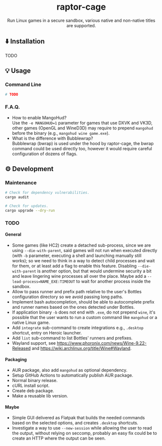 <div align="center">
  <h1>
    raptor-cage
  </h1>
  <p>
    Run Linux games in a secure sandbox, various native and non-native titles are supported.
  </p>
</div>

## ⬇️ Installation

TODO

## 💡 Usage

### Command Line

```bash
# TODO
```

### F.A.Q.

* How to enable MangoHud?  
  Use the `-e MANGOHUD=1` parameter for games that use DXVK and VK3D, other games (OpenGL and WineD3D) may require to prepend `mangohud` before the binary (e.g., `mangohud wine game.exe`).
* What is the difference with Bubblewrap?  
  Bubblewrap (bwrap) is used under the hood by raptor-cage, the bwrap command could be used directly too, however it would require careful configuration of dozens of flags.

## ⚙️ Development

### Maintenance

```bash
# Check for dependency vulnerabilities.
cargo audit

# Check for updates.
cargo upgrade --dry-run
```

### TODO

#### General

* Some games (like HC2) create a detached sub-process, since we are using `--die-with-parent`, said games will not run when executed directly (with `-b` parameter, executing a shell and launching manually still works); so we need to think in a way to detect child processes and wait for them, or at least add a flag to enable this feature. Disabling `--die-with-parent` is another option, but that would undermine security a bit and leave lingering wine processes all over the place. Maybe add a `--lead-process=NAME_EXE:TIMEOUT` to wait for another process inside the sandbox.
* Allow to pass runner and prefix path relative to the user's Bottles configuration directory so we avoid passing long paths.
* Implement bash autocompletion, should be able to autocomplete prefix and runner names based on the ones detected under Bottles.
* If application binary `-b` does not end with `.exe`, do not prepend `wine`, it's possible that the user wants to run a custom command like `mangohud` or a native Linux game.
* Add `integrate` sub-command to create integrations e.g., `.desktop` shortcut, entry on Heroic launcher.
* Add `list` sub-command to list Bottles' runners and prefixes.
* Wayland support, see https://www.phoronix.com/news/Wine-9.22-Released and https://wiki.archlinux.org/title/Wine#Wayland.

#### Packaging

* AUR package, also add `mangohud` as optional dependency.
* Setup GitHub Actions to automatically publish AUR package.
* Normal binary release.
* cURL install script.
* Create deb package.
* Make a reusable lib version.

#### Maybe

* Simple GUI delivered as Flatpak that builds the needed commands based on the selected options, and creates `.desktop` shortcuts.
* Investigate a way to use `--new-session` while allowing the user to read the output, without relying on seccomp, probably an easy fix could be to create an HTTP where the output can be seen.
